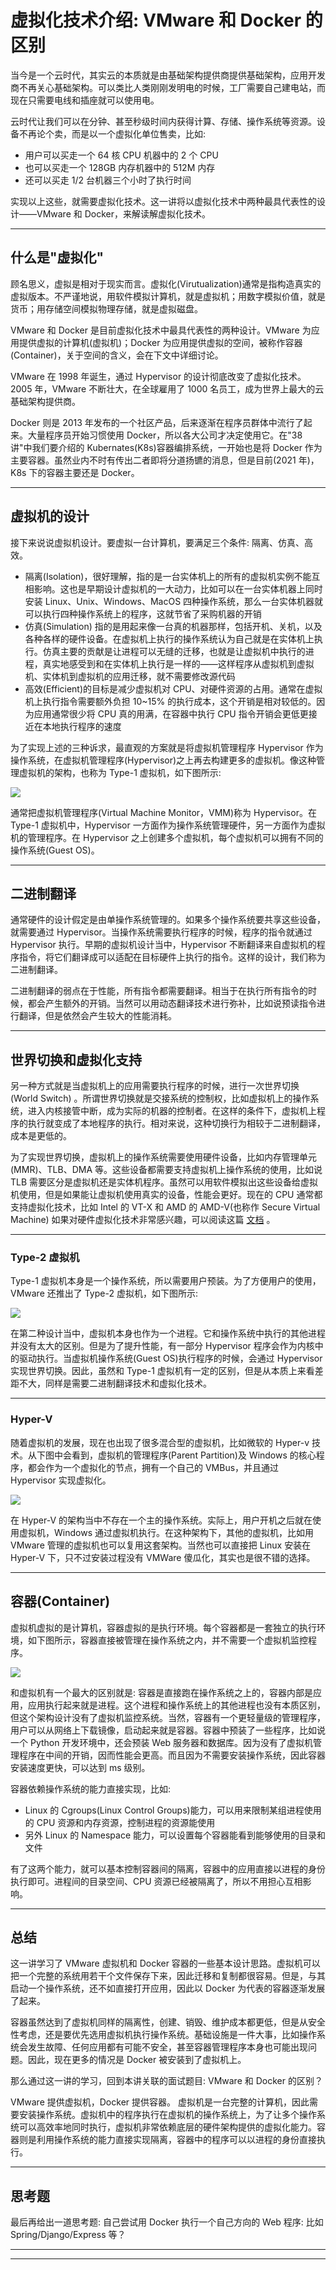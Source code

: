 # 虚拟化技术介绍: VMware 和 Docker 的区别

当今是一个云时代，其实云的本质就是由基础架构提供商提供基础架构，应用开发商不再关心基础架构。可以类比人类刚刚发明电的时候，工厂需要自己建电站，而现在只需要电线和插座就可以使用电。

云时代让我们可以在分钟、甚至秒级时间内获得计算、存储、操作系统等资源。设备不再论个卖，而是以一个虚拟化单位售卖，比如:

* 用户可以买走一个 64 核 CPU 机器中的 2 个 CPU
* 也可以买走一个 128GB 内存机器中的 512M 内存
* 还可以买走 1/2 台机器三个小时了执行时间

实现以上这些，就需要虚拟化技术。这一讲将以虚拟化技术中两种最具代表性的设计——VMware 和 Docker，来解读解虚拟化技术。

---

## 什么是"虚拟化"

顾名思义，虚拟是相对于现实而言。虚拟化(Virutualization)通常是指构造真实的虚拟版本。不严谨地说，用软件模拟计算机，就是虚拟机；用数字模拟价值，就是货币；用存储空间模拟物理存储，就是虚拟磁盘。

VMware 和 Docker 是目前虚拟化技术中最具代表性的两种设计。VMware 为应用提供虚拟的计算机(虚拟机)；Docker 为应用提供虚拟的空间，被称作容器(Container)，关于空间的含义，会在下文中详细讨论。

VMware 在 1998 年诞生，通过 Hypervisor 的设计彻底改变了虚拟化技术。2005 年，VMware 不断壮大，在全球雇用了 1000 名员工，成为世界上最大的云基础架构提供商。

Docker 则是 2013 年发布的一个社区产品，后来逐渐在程序员群体中流行了起来。大量程序员开始习惯使用 Docker，所以各大公司才决定使用它。在"38 讲"中我们要介绍的 Kubernates(K8s)容器编排系统，一开始也是将
Docker 作为主要容器。虽然业内不时有传出二者即将分道扬镳的消息，但是目前(2021 年)，K8s 下的容器主要还是 Docker。

---

## 虚拟机的设计

接下来说说虚拟机设计。要虚拟一台计算机，要满足三个条件: 隔离、仿真、高效。

* 隔离(Isolation)，很好理解，指的是一台实体机上的所有的虚拟机实例不能互相影响。这也是早期设计虚拟机的一大动力，比如可以在一台实体机器上同时安装 Linux、Unix、Windows、MacOS
  四种操作系统，那么一台实体机器就可以执行四种操作系统上的程序，这就节省了采购机器的开销
* 仿真(Simulation)
  指的是用起来像一台真的机器那样，包括开机、关机，以及各种各样的硬件设备。在虚拟机上执行的操作系统认为自己就是在实体机上执行。仿真主要的贡献是让进程可以无缝的迁移，也就是让虚拟机中执行的进程，真实地感受到和在实体机上执行是一样的——这样程序从虚拟机到虚拟机、实体机到虚拟机的应用迁移，就不需要修改源代码
* 高效(Efficient)的目标是减少虚拟机对 CPU、对硬件资源的占用。通常在虚拟机上执行指令需要额外负担 10~15% 的执行成本，这个开销是相对较低的。因为应用通常很少将 CPU 真的用满，在容器中执行 CPU
  指令开销会更低更接近在本地执行程序的速度

为了实现上述的三种诉求，最直观的方案就是将虚拟机管理程序 Hypervisor 作为操作系统，在虚拟机管理程序(Hypervisor)之上再去构建更多的虚拟机。像这种管理虚拟机的架构，也称为 Type-1 虚拟机，如下图所示:

![](../../images/module_8/37_1.png)

通常把虚拟机管理程序(Virtual Machine Monitor，VMM)称为 Hypervisor。在 Type-1 虚拟机中，Hypervisor 一方面作为操作系统管理硬件，另一方面作为虚拟机的管理程序。在 Hypervisor
之上创建多个虚拟机，每个虚拟机可以拥有不同的操作系统(Guest OS)。

---

## 二进制翻译

通常硬件的设计假定是由单操作系统管理的。如果多个操作系统要共享这些设备，就需要通过 Hypervisor。当操作系统需要执行程序的时候，程序的指令就通过 Hypervisor 执行。早期的虚拟机设计当中，Hypervisor
不断翻译来自虚拟机的程序指令，将它们翻译成可以适配在目标硬件上执行的指令。这样的设计，我们称为二进制翻译。

二进制翻译的弱点在于性能，所有指令都需要翻译。相当于在执行所有指令的时候，都会产生额外的开销。当然可以用动态翻译技术进行弥补，比如说预读指令进行翻译，但是依然会产生较大的性能消耗。

---

## 世界切换和虚拟化支持

另一种方式就是当虚拟机上的应用需要执行程序的时候，进行一次世界切换(World Switch)
。所谓世界切换就是交接系统的控制权，比如虚拟机上的操作系统，进入内核接管中断，成为实际的机器的控制者。在这样的条件下，虚拟机上程序的执行就变成了本地程序的执行。相对来说，这种切换行为相较于二进制翻译，成本是更低的。

为了实现世界切换，虚拟机上的操作系统需要使用硬件设备，比如内存管理单元(MMR)、TLB、DMA 等。这些设备都需要支持虚拟机上操作系统的使用，比如说 TLB
需要区分是虚拟机还是实体机程序。虽然可以用软件模拟出这些设备给虚拟机使用，但是如果能让虚拟机使用真实的设备，性能会更好。现在的 CPU 通常都支持虚拟化技术，比如 Intel 的 VT-X 和 AMD 的 AMD-V(也称作 Secure
Virtual Machine)
如果对硬件虚拟化技术非常感兴趣，可以阅读这篇 [文档](https://www.mimuw.edu.pl/~vincent/lecture6/sources/amd-pacifica-specification.pdf) 。

---

### Type-2 虚拟机

Type-1 虚拟机本身是一个操作系统，所以需要用户预装。为了方便用户的使用，VMware 还推出了 Type-2 虚拟机，如下图所示:

![](../../images/module_8/37_2.png)

在第二种设计当中，虚拟机本身也作为一个进程。它和操作系统中执行的其他进程并没有太大的区别。但是为了提升性能，有一部分 Hypervisor 程序会作为内核中的驱动执行。当虚拟机操作系统(Guest OS)执行程序的时候，会通过
Hypervisor 实现世界切换。因此，虽然和 Type-1 虚拟机有一定的区别，但是从本质上来看差距不大，同样是需要二进制翻译技术和虚拟化技术。

---

### Hyper-V

随着虚拟机的发展，现在也出现了很多混合型的虚拟机，比如微软的 Hyper-v 技术。从下图中会看到，虚拟机的管理程序(Parent Partition)及 Windows 的核心程序，都会作为一个虚拟化的节点，拥有一个自己的
VMBus，并且通过 Hypervisor 实现虚拟化。

![](../../images/module_8/37_3.png)

在 Hyper-V 的架构当中不存在一个主的操作系统。实际上，用户开机之后就在使用虚拟机，Windows 通过虚拟机执行。在这种架构下，其他的虚拟机，比如用 VMware 管理的虚拟机也可以复用这套架构。当然也可以直接把 Linux 安装在
Hyper-V 下，只不过安装过程没有 VMWare 傻瓜化，其实也是很不错的选择。

---

## 容器(Container)

虚拟机虚拟的是计算机，容器虚拟的是执行环境。每个容器都是一套独立的执行环境，如下图所示，容器直接被管理在操作系统之内，并不需要一个虚拟机监控程序。

![](../../images/module_8/37_4.png)

和虚拟机有一个最大的区别就是:
容器是直接跑在操作系统之上的，容器内部是应用，应用执行起来就是进程。这个进程和操作系统上的其他进程也没有本质区别，但这个架构设计没有了虚拟机监控系统。当然，容器有一个更轻量级的管理程序，用户可以从网络上下载镜像，启动起来就是容器。容器中预装了一些程序，比如说一个
Python 开发环境中，还会预装 Web 服务器和数据库。因为没有了虚拟机管理程序在中间的开销，因而性能会更高。而且因为不需要安装操作系统，因此容器安装速度更快，可以达到 ms 级别。

容器依赖操作系统的能力直接实现，比如:

* Linux 的 Cgroups(Linux Control Groups)能力，可以用来限制某组进程使用的 CPU 资源和内存资源，控制进程的资源能使用
* 另外 Linux 的 Namespace 能力，可以设置每个容器能看到能够使用的目录和文件

有了这两个能力，就可以基本控制容器间的隔离，容器中的应用直接以进程的身份执行即可。进程间的目录空间、CPU 资源已经被隔离了，所以不用担心互相影响。

---

## 总结

这一讲学习了 VMware 虚拟机和 Docker 容器的一些基本设计思路。虚拟机可以把一个完整的系统用若干个文件保存下来，因此迁移和复制都很容易。但是，与其启动一个操作系统，还不如直接打开应用，因此以 Docker
为代表的容器逐渐发展了起来。

容器虽然达到了虚拟机同样的隔离性，创建、销毁、维护成本都更低，但是从安全性考虑，还是要优先选用虚拟机执行操作系统。基础设施是一件大事，比如操作系统会发生故障、任何应用都有可能不安全，甚至容器管理程序本身也可能出现问题。因此，现在更多的情况是
Docker 被安装到了虚拟机上。

那么通过这一讲的学习，回到本讲关联的面试题目: VMware 和 Docker 的区别？

VMware 提供虚拟机，Docker 提供容器。
虚拟机是一台完整的计算机，因此需要安装操作系统。虚拟机中的程序执行在虚拟机的操作系统上，为了让多个操作系统可以高效率地同时执行，虚拟机非常依赖底层的硬件架构提供的虚拟化能力。容器则是利用操作系统的能力直接实现隔离，容器中的程序可以以进程的身份直接执行。

---

## 思考题

最后再给出一道思考题: 自己尝试用 Docker 执行一个自己方向的 Web 程序: 比如 Spring/Django/Express 等？

---
---

